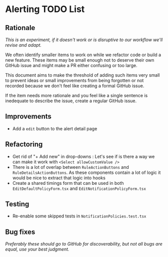 # Alerting TODO List

## Rationale

_This is an experiment, if it doesn't work or is disruptive to our workflow we'll revise and adapt._

We often identify smaller items to work on while we refactor code or build a new feature. These items may be small enough not to deserve their own GitHub issue and might make a PR either confusing or too large.

This document aims to make the threshold of adding such items very small to prevent ideas or small improvements from being forgotten or not recorded because we don't feel like creating a formal GitHub issue.

If the item needs more rationale and you feel like a single sentence is inedequate to describe the issue, create a regular GitHub issue.

## Improvements

- Add a `edit` button to the alert detail page

## Refactoring

- Get rid of "+ Add new" in drop-downs : Let's see if is there a way we can make it work with `<Select allowCustomValue />`
- There is a lot of overlap between `RuleActionButtons` and `RuleDetailsActionButtons`. As these components contain a lot of logic it would be nice to extract that logic into hooks
- Create a shared timings form that can be used in both `EditDefaultPolicyForm.tsx` and `EditNotificationPolicyForm.tsx`

## Testing

- Re-enable some skipped tests in `NotificationPolicies.test.tsx`

## Bug fixes

_Preferably these should go to GitHub for discoverability, but not all bugs are equal, use your best judgment._
